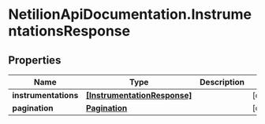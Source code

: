 # NetilionApiDocumentation.InstrumentationsResponse

## Properties
Name | Type | Description | Notes
------------ | ------------- | ------------- | -------------
**instrumentations** | [**[InstrumentationResponse]**](InstrumentationResponse.md) |  | [optional] 
**pagination** | [**Pagination**](Pagination.md) |  | [optional] 


